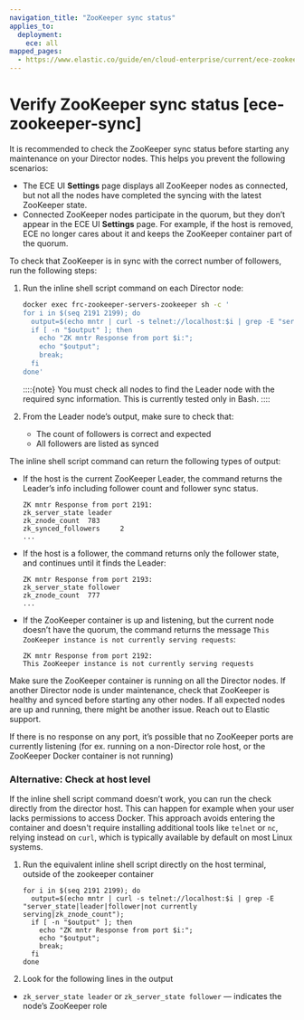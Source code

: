 ```yaml
---
navigation_title: "ZooKeeper sync status"
applies_to:
  deployment:
    ece: all
mapped_pages:
  - https://www.elastic.co/guide/en/cloud-enterprise/current/ece-zookeeper-sync.html
---
```


# Verify ZooKeeper sync status [ece-zookeeper-sync]

It is recommended to check the ZooKeeper sync status before starting any maintenance on your Director nodes. This helps you prevent the following scenarios:

* The ECE UI **Settings** page displays all ZooKeeper nodes as connected, but not all the nodes have completed the syncing with the latest ZooKeeper state.
* Connected ZooKeeper nodes participate in the quorum, but they don’t appear in the ECE UI **Settings** page. For example, if the host is removed, ECE no longer cares about it and keeps the ZooKeeper container part of the quorum.

To check that ZooKeeper is in sync with the correct number of followers, run the following steps:

1. Run the inline shell script command on each Director node:

    ```sh
    docker exec frc-zookeeper-servers-zookeeper sh -c '
    for i in $(seq 2191 2199); do 
      output=$(echo mntr | curl -s telnet://localhost:$i | grep -E "server_state|leader|follower|not currently serving|zk_znode_count"); 
      if [ -n "$output" ]; then 
        echo "ZK mntr Response from port $i:"; 
        echo "$output"; 
        break; 
      fi 
    done'
    ```

    ::::{note} 
    You must check all nodes to find the Leader node with the required sync information. This is currently tested only in Bash.
    ::::

2. From the Leader node’s output, make sure to check that:

    * The count of followers is correct and expected
    * All followers are listed as synced


The inline shell script command can return the following types of output:

* If the host is the current ZooKeeper Leader, the command returns the Leader’s info including follower count and follower sync status.

    ```
    ZK mntr Response from port 2191:
    zk_server_state leader
    zk_znode_count  783
    zk_synced_followers     2
    ...
    ```

* If the host is a follower, the command returns only the follower state, and continues until it finds the Leader:

    ```
    ZK mntr Response from port 2193:
    zk_server_state follower
    zk_znode_count  777
    ...
    ```

* If the ZooKeeper container is up and listening, but the current node doesn’t have the quorum, the command returns the message `This ZooKeeper instance is not currently serving requests`:

    ```
    ZK mntr Response from port 2192:
    This ZooKeeper instance is not currently serving requests
    ```


Make sure the ZooKeeper container is running on all the Director nodes. If another Director node is under maintenance, check that ZooKeeper is healthy and synced before starting any other nodes. If all expected nodes are up and running, there might be another issue. Reach out to Elastic support.

If there is no response on any port, it’s possible that no ZooKeeper ports are currently listening (for ex. running on a non-Director role host, or the ZooKeeper Docker container is not running)



### Alternative: Check at host level 

If the inline shell script command doesn’t work, you can run the check directly from the director host. This can happen for example when your user lacks permissions to access Docker. This approach avoids entering the container and doesn't require installing additional tools like `telnet` or `nc`, relying instead on `curl`, which is typically available by default on most Linux systems.

1. Run the equivalent inline shell script directly on the host terminal, outside of the zookeeper container
    ```
    for i in $(seq 2191 2199); do 
      output=$(echo mntr | curl -s telnet://localhost:$i | grep -E "server_state|leader|follower|not currently serving|zk_znode_count"); 
      if [ -n "$output" ]; then 
        echo "ZK mntr Response from port $i:"; 
        echo "$output"; 
        break; 
      fi 
    done
    ```
2. Look for the following lines in the output
  *  `zk_server_state leader` or `zk_server_state follower` — indicates the node’s ZooKeeper role

